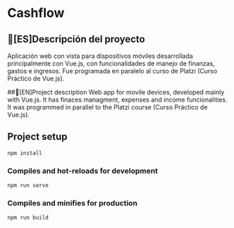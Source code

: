 # Cashflow
## 📜[ES]Descripción del proyecto
Aplicación web con vista para dispositivos móviles desarrollada principalmente con Vue.js, con funcionalidades de manejo de finanzas, gastos e ingresos.
Fue programada en paralelo al curso de Platzi (Curso Práctico de Vue.js).

##📜[EN]Project description
Web app for movile devices, developed mainly with Vue.js. It has finaces managment, expenses and income funcionalities.
It was programmed in parallel to the Platzi course (Curso Práctico de Vue.js). 

## Project setup
```
npm install
```

### Compiles and hot-reloads for development
```
npm run serve
```

### Compiles and minifies for production
```
npm run build
```
